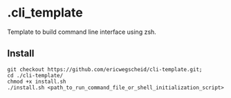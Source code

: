 # .cli_template

Template to build command line interface using zsh.


## Install

```
git checkout https://github.com/ericwegscheid/cli-template.git;
cd ./cli-template/
chmod +x install.sh
./install.sh <path_to_run_command_file_or_shell_initialization_script>
```

